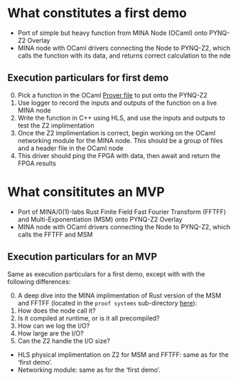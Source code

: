 # What constitutes a first demo

- Port of simple but heavy function from MINA Node (OCaml) onto PYNQ-Z2 Overlay
- MINA node with OCaml drivers connecting the Node to PYNQ-Z2, which calls the function with its data, and returns correct calculation to the nde

## Execution particulars for first demo

0. Pick a function in the OCaml [Prover file](https://github.com/MinaProtocol/mina/tree/develop/src/lib/snark_worker) to put onto the PYNQ-Z2
1. Use logger to record the inputs and outputs of the function on a live MINA node
2. Write the function in C++ using HLS, and use the inputs and outputs to test the Z2 implimentation 
3. Once the Z2 implimentation is correct, begin working on the OCaml networking module for the MINA node. This should be a group of files and a header file in the OCaml node
4. This driver should ping the FPGA with data, then await and return the FPGA results

# What consititutes an MVP

-  Port of MINA/0(1)-labs Rust Finite Field Fast Fourier Transform (FFTFF) and Multi-Exponentiation (MSM) onto PYNQ-Z2 Overlay
- MINA node with OCaml drivers connecting the Node to PYNQ-Z2, which calls the FFTFF and MSM

## Execution particulars for an MVP

Same as execution particulars for a first demo, except with with the following differences:

0. A deep dive into the MINA implimentation of Rust version of the MSM and FFTFF (located in the `proof systems` sub-directory [here](https://github.com/MinaProtocol/mina/tree/develop/src/lib/crypto)):
1. How does the node call it?
2. Is it compiled at runtime, or is it all precompiled?
3. How can we log the I/O?
4. How large are the I/O?
5. Can the Z2 handle the I/O size? 

- HLS physical implimentation on Z2 for MSM and FFTFF: same as for the ‘first demo’.
- Networking module: same as for the ‘first demo’.
